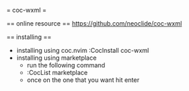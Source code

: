 
= coc-wxml =

== online resource ==
https://github.com/neoclide/coc-wxml

== installing ==
* installing using coc.nvim
	:CocInstall coc-wxml
* installing using marketplace
	- run the following command
	- :CocList marketplace
	- once on the one that you want hit enter
